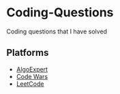 # Coding-Questions
Coding questions that I have solved

## Platforms

* [AlgoExpert](https://github.com/Mayank0255/Coding-Questions/tree/master/algoexpert)
* [Code Wars](https://github.com/Mayank0255/Coding-Questions/tree/master/codewars)
* [LeetCode](https://github.com/Mayank0255/Coding-Questions/tree/master/leetcode)
